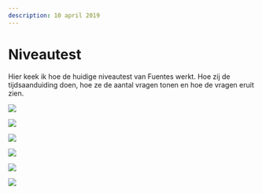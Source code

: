 ```yaml
---
description: 10 april 2019
---
```


# Niveautest

Hier keek ik hoe de huidige niveautest van Fuentes werkt. Hoe zij de tijdsaanduiding doen, hoe ze de aantal vragen tonen en hoe de vragen eruit zien. 

![](../../.gitbook/assets/schermafbeelding-2019-04-14-om-14.12.20.png)

![](../../.gitbook/assets/schermafbeelding-2019-04-14-om-14.12.27.png)

![](../../.gitbook/assets/schermafbeelding-2019-04-14-om-14.12.40.png)

![](../../.gitbook/assets/schermafbeelding-2019-04-14-om-14.12.55.png)

![](../../.gitbook/assets/schermafbeelding-2019-04-14-om-14.13.03.png)

![](../../.gitbook/assets/schermafbeelding-2019-04-14-om-14.13.21.png)

